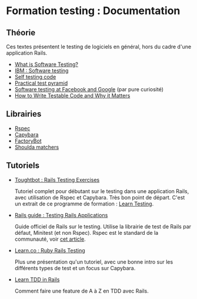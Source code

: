 # Formation testing : Documentation

## Théorie

  Ces textes présentent le testing de logiciels en général, hors du cadre d'une application Rails.

- [What is Software Testing?](https://www.guru99.com/software-testing-introduction-importance.html)
- [IBM : Software testing](https://www.ibm.com/topics/software-testing)
- [Self testing code](https://martinfowler.com/bliki/SelfTestingCode.html)
- [Practical test pyramid](https://martinfowler.com/articles/practical-test-pyramid.html)
- [Software testing at Facebook and Google](https://screenster.io/software-testing-facebook-google/) (par pure curiosité)
- [How to Write Testable Code and Why it Matters](https://www.toptal.com/qa/how-to-write-testable-code-and-why-it-matters)

## Librairies

- [Rspec](https://github.com/rspec/rspec)
- [Capybara](https://github.com/teamcapybara/capybara)
- [FactoryBot](https://github.com/thoughtbot/factory_bot)
- [Shoulda matchers](https://github.com/thoughtbot/shoulda-matchers)

## Tutoriels

- [Toughtbot : Rails Testing Exercises](https://thoughtbot.com/upcase/rails-testing-exercises)

  Tutoriel complet pour débutant sur le testing dans une application Rails, avec utilisation de Rspec et Capybara. Très bon point de départ. C'est un extrait de ce programme de formation : [Learn Testing](https://thoughtbot.com/upcase/testing).

- [Rails guide : Testing Rails Applications](https://guides.rubyonrails.org/testing.html)

  Guide officiel de Rails sur le testing. Utilise la librairie de test de Rails par défaut, Minitest (et non Rspec). Rspec est le standard de la communauté, voir [cet article](https://www.codewithjason.com/test-framework-learn-rspec-minitest/).

- [Learn.co : Ruby Rails Testing](https://learn.co/lessons/ruby-rails-testing)

  Plus une présentation qu'un tutoriel, avec une bonne intro sur les différents types de test et un focus sur Capybara.

- [Learn TDD in Rails](https://learntdd.in/rails)

  Comment faire une feature de A à Z en TDD avec Rails.
